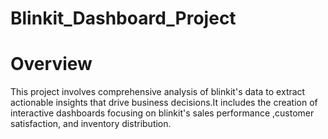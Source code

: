 # Blinkit_Dashboard_Project

# Overview

This project involves comprehensive analysis of blinkit's data to extract actionable insights that drive business decisions.It includes the creation of interactive dashboards focusing on blinkit's sales performance ,customer satisfaction, and inventory distribution.
